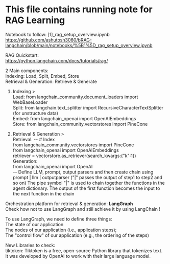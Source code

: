 # This file contains running note for RAG Learning


Notebook to follow: [1]_rag_setup_overview.ipynb
https://github.com/ashutosh3060/bRAG-langchain/blob/main/notebooks/%5B1%5D_rag_setup_overview.ipynb  

RAG Quickstart:   
https://python.langchain.com/docs/tutorials/rag/   

2 Main components:   
  Indexing: Load, Split, Embed, Store   
  Retrieval & Generation: Retrieve & Generate   
1. Indexing >   
Load: from langchain_community.document_loaders import WebBaseLoader   
Split: from langchain.text_splitter import RecursiveCharacterTextSplitter (for unstructure data)   
Embed: from langchain_openai import OpenAIEmbeddings   
Store: from langchain_community.vectorstores import PineCone   

2. Retrieval & Generation >   
Retrieval: 
-- # Index   
from langchain_community.vectorstores import PineCone   
from langchain_openai import OpenAIEmbeddings   
retriever = vectorstore.as_retriever(search_kwargs:{"k":1})   
Generation:   
from langchain_openai import OpenAI   
-- Define LLM, prompt, output parsers and then  create chain using prompt | llm | outputparser ("|" passes the output of step1 to step2 and so on) The pipe symbol "|" is used to chain together the functions in the agent dictionary. The output of the first function becomes the input to the next function in the chain   

Orchestration platform for retrieval & generation: **LangGraph**    
Check how not to use LangGraph and stiil achieve it by using LangChain !   

To use LangGraph, we need to define three things:   
  The state of our application   
  The nodes of our application (i.e., application steps);   
  The "control flow" of our application (e.g., the ordering of the steps)   


New Libraries to check:   
tiktoken: Tiktoken is a free, open-source Python library that tokenizes text. It was developed by OpenAI to work with their large language model.   

 
